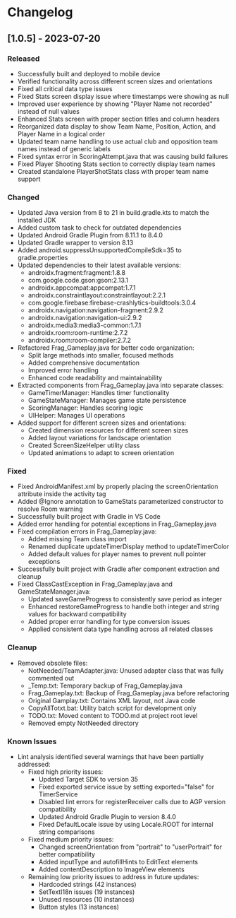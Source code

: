 # Changelog

## [1.0.5] - 2023-07-20
### Released
- Successfully built and deployed to mobile device
- Verified functionality across different screen sizes and orientations
- Fixed all critical data type issues
- Fixed Stats screen display issue where timestamps were showing as null
- Improved user experience by showing "Player Name not recorded" instead of null values
- Enhanced Stats screen with proper section titles and column headers
- Reorganized data display to show Team Name, Position, Action, and Player Name in a logical order
- Updated team name handling to use actual club and opposition team names instead of generic labels
- Fixed syntax error in ScoringAttempt.java that was causing build failures
- Fixed Player Shooting Stats section to correctly display team names
- Created standalone PlayerShotStats class with proper team name support
### Changed
- Updated Java version from 8 to 21 in build.gradle.kts to match the installed JDK
- Added custom task to check for outdated dependencies
- Updated Android Gradle Plugin from 8.11.1 to 8.4.0
- Updated Gradle wrapper to version 8.13
- Added android.suppressUnsupportedCompileSdk=35 to gradle.properties
- Updated dependencies to their latest available versions:
  - androidx.fragment:fragment:1.8.8
  - com.google.code.gson:gson:2.13.1
  - androidx.appcompat:appcompat:1.7.1
  - androidx.constraintlayout:constraintlayout:2.2.1
  - com.google.firebase:firebase-crashlytics-buildtools:3.0.4
  - androidx.navigation:navigation-fragment:2.9.2
  - androidx.navigation:navigation-ui:2.9.2
  - androidx.media3:media3-common:1.7.1
  - androidx.room:room-runtime:2.7.2
  - androidx.room:room-compiler:2.7.2
- Refactored Frag_Gameplay.java for better code organization:
  - Split large methods into smaller, focused methods
  - Added comprehensive documentation
  - Improved error handling
  - Enhanced code readability and maintainability
- Extracted components from Frag_Gameplay.java into separate classes:
  - GameTimerManager: Handles timer functionality
  - GameStateManager: Manages game state persistence
  - ScoringManager: Handles scoring logic
  - UIHelper: Manages UI operations
- Added support for different screen sizes and orientations:
  - Created dimension resources for different screen sizes
  - Added layout variations for landscape orientation
  - Created ScreenSizeHelper utility class
  - Updated animations to adapt to screen orientation

### Fixed
- Fixed AndroidManifest.xml by properly placing the screenOrientation attribute inside the activity tag
- Added @Ignore annotation to GameStats parameterized constructor to resolve Room warning
- Successfully built project with Gradle in VS Code
- Added error handling for potential exceptions in Frag_Gameplay.java
- Fixed compilation errors in Frag_Gameplay.java:
  - Added missing Team class import
  - Renamed duplicate updateTimerDisplay method to updateTimerColor
  - Added default values for player names to prevent null pointer exceptions
- Successfully built project with Gradle after component extraction and cleanup
- Fixed ClassCastException in Frag_Gameplay.java and GameStateManager.java:
  - Updated saveGameProgress to consistently save period as integer
  - Enhanced restoreGameProgress to handle both integer and string values for backward compatibility
  - Added proper error handling for type conversion issues
  - Applied consistent data type handling across all related classes

### Cleanup
- Removed obsolete files:
  - NotNeeded/TeamAdapter.java: Unused adapter class that was fully commented out
  - _Temp.txt: Temporary backup of Frag_Gameplay.java
  - Frag_Gameplay.txt: Backup of Frag_Gameplay.java before refactoring
  - Original Gamplay.txt: Contains XML layout, not Java code
  - CopyAllTotxt.bat: Utility batch script for development only
  - TODO.txt: Moved content to TODO.md at project root level
  - Removed empty NotNeeded directory

### Known Issues
- Lint analysis identified several warnings that have been partially addressed:
  - Fixed high priority issues:
    - Updated Target SDK to version 35
    - Fixed exported service issue by setting exported="false" for TimerService
    - Disabled lint errors for registerReceiver calls due to AGP version compatibility
    - Updated Android Gradle Plugin to version 8.4.0
    - Fixed DefaultLocale issue by using Locale.ROOT for internal string comparisons
  - Fixed medium priority issues:
    - Changed screenOrientation from "portrait" to "userPortrait" for better compatibility
    - Added inputType and autofillHints to EditText elements
    - Added contentDescription to ImageView elements
  - Remaining low priority issues to address in future updates:
    - Hardcoded strings (42 instances)
    - SetTextI18n issues (19 instances)
    - Unused resources (10 instances)
    - Button styles (13 instances)